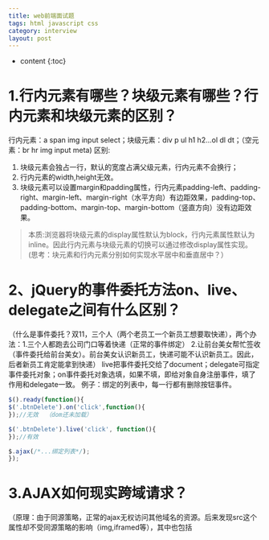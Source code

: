 ```yaml
---
title: web前端面试题
tags: html javascript css
category: interview
layout: post
---
```

* content
{:toc}
# 1.行内元素有哪些？块级元素有哪些？行内元素和块级元素的区别？
行内元素：a span img input select；块级元素：div p ul h1 h2...ol dl dt；（空元素：br hr img input meta)
区别:
1. 块级元素会独占一行，默认的宽度占满父级元素，行内元素不会换行；
2. 行内元素的width,height无效。
3. 块级元素可以设置margin和padding属性，行内元素padding-left、padding-right、margin-left、margin-right（水平方向）有边距效果，padding-top、padding-bottom、margin-top、margin-bottom（竖直方向）没有边距效果。

> 本质:浏览器将块级元素的display属性默认为block，行内元素属性默认为inline。因此行内元素与块级元素的切换可以通过修改display属性实现。
(思考：块元素和行内元素分别如何实现水平居中和垂直居中？）

# 2、jQuery的事件委托方法on、live、delegate之间有什么区别？
（什么是事件委托？双11，三个人（两个老员工一个新员工想要取快递），两个办法：1.三个人都跑去公司门口等着快递（正常的事件绑定） 2.让前台美女帮忙签收（事件委托给前台美女）。前台美女认识新员工，快递可能不认识新员工。因此，后者新员工肯定能拿到快递）
    live把事件委托交给了document；delegate可指定事件委托对象；on事件委托对象选填，如果不填，即给对象自身注册事件，填了作用和delegate一致。
例子：绑定的列表中，每一行都有删除按钮事件。
```javascript
$().ready(function(){
$('.btnDelete').on('click',function(){
});//无效  （dom还未加载）

$('.btnDelete').live('click', function(){
});//有效

$.ajax(/*...绑定列表*/);
});
```
# 3.AJAX如何现实跨域请求？
（原理：由于同源策略，正常的ajax无权访问其他域名的资源。后来发现src这个属性却不受同源策略的影响（img,iframed等），其中也包括<script>标签的src属性。于是，人们考虑在远程服务器上把数据放进js文件里返回。这样就可以像ajax一样进行跨域请求了。如：
```javascript
 //  remote.js：
remoteHandle({"result":"remote数据"});

 <script type="text/javascript"> 
   var localHandler = function(data){
        alert('remote数据是：' + data.result);
    };
    </script>
<script type="text/javascript" src="http://xxxxxx.com/remote.js"></script>
```
这样虽然可以完成跨域请求，但是在大公司里有很多业务。如携程有这样一个场景：酒店业务可以获得中国的一二级城市。
后来机票网站也需要这些一二级城市的数据，怎么样从机票域下请求酒店的数据呢？？？
 ```javascript
 var queryCity= function(data){
   ......
  };

    var url = "http://xxx.ashx?cityType=1&callback=queryCity";
    // 创建script标签，设置其属性
    var script = document.createElement('script');
    script.setAttribute('src', url);
// 把script标签加入head，此时调用开始           document.getElementsByTagName('head')[0].appendChild(script); 
)

dResponce.Write(callback+”(data)”);
）
```
在jQuery里，ajax方法里封装好对JsonP的使用：
```javascript
  $.ajax({
             type : "get",
             async:false,
             url : "xxx.ashx",
             dataType : "jsonp",
             jsonp: "callbackparam",//传递给请求处理程序或页面的，用以获得jsonp回调函数名的参数名(默认为:callback)
             jsonpCallback:"jsonpCallback",//自定义的jsonp回调函数名称，默认为jQuery自动生成的随机函数名
             success : function(json){             
             },
             error:function(){  
             }
         });
```


# 4、页面导入样式时，使用link和@import有什么区别？
1. link属于XHTML标签，而@import完全是CSS提供的一种方式。
link标签除了可以加载CSS外，还可以做很多其它的事情，比如定义RSS，定义rel连接属性等，@import就只能加载CSS了。 
2. 加载顺序的差别
当一个页面被加载的时候，link引用的CSS会同时被加载，而@import引用的CSS会等到页面全部被下载完再被加载。
3. 兼容性的差别 
@import只有在IE5以上的才能识别，而link标签无此问题。 
4. 使用DOM控制样式时的差别 
当使用JavaScript控制DOM去改变样式的时候，只能使用link标签，因为@import不是DOM可以控制的。 
5. @import可以在CSS中再次引入其他样式表 
可以在样式表中再引入其他的样式表。


# 5、如何消除一个数组里面重复的元素？
/ 方法一：
```javascript
var arr1 =[1,2,2,2,3,3,3,4,5,6],
    arr2 = [];
for(var i = 0,len = arr1.length; i< len; i++){
    if(arr2.indexOf(arr1[i]) < 0){
        arr2.push(arr1[i]);
    }
}
document.write(arr2); // 1,2,3,4,5,6
```
# 6、如何修改函数中this的引用
```javascript
call(this,arg1,arg2),apply(this,[arg1,arg2])
```
# 7、使用document创建以下表格
学号	姓名
1	张三
2	李四
...	...
```javascript
var table = document.createElement(‘table’);
var tr = table.insertRow(0);
tr.insertCell(0).innerHTML = 1;
tr.insertCell(1).innerHTML = ‘张三’;

var tr1 = table.insertRow(1);
tr1.insertCell(0).innerHTML = 2;
tr1.insertCell(1).innerHTML = ‘李四’;
```
# 8、请描述一下cookies，sessionStorage和localStorage的区别
 共同点：都是保存在浏览器端，且同源的，不安全，不可靠的。

  ... | cookie | localStorage | sessionStorage
----|--------|--------------|---------------
数据的生命期 | 设置的过期时间后失效	| 除非被清除，否则永久保存 | 仅在当前会话下有效，关闭页面或浏览器后被清除
存放数据大小 | 4K左右 | 一般为5MB | 一般为5MB
与服务器端通信 | 每次都会携带在HTTP头中，如果使用cookie保存过多数据会带来性能问题 | 仅在客户端（即浏览器）中保存，不参与和服务器的通信 | 仅在客户端（即浏览器）中保存，不参与和服务器的通信
场景 | 7天内自动登录等功能 | 移动端缓存数据 | 移动端缓存数据

# 9、统计字符串中字母个数或统计最多字母数。
```javascript
var str = "aaaabbbccccddfgh";
var obj  = {};
for(var i=0;i<str.length;i++){
    var v = str.charAt(i);
    if(obj[v] && obj[v].value == v){
        obj[v].count = ++ obj[v].count;
    }else{
        obj[v] = {};
        obj[v].count = 1;
        obj[v].value = v;
    }
}
for(key in obj){
    document.write(obj[key].value +'='+obj[key].count+'&nbsp;'); // a=4  b=3  c=4  d=2  f=1  g=1  h=1 
}   
```
# 10.请问以下代码输出的结果是什么,请写出代码执行流程？
```javascript
var a = 'bbb';  //...........1
function a(){   //............2
console.log('aaa'); //..........3
}  
a(); //.................4
```
1 2  4 3的顺序执行，函数先声明再调用，因此先执行2 4 再执行3

# 11.为数字添加一个add方法，实现两数相加
```javascript
     Number.prototype.add = function(a){
      return this + a; 
    }
var a = 2;
var b = a.add(5);
b//7
```

# 12.开发中，你是如何解决程序中的错误。
首先使用浏览器调试工具判断错误是逻辑问题还是代码错误。如果是代码错误，找到出错之处，去网上查资料，判断原来的写法是否存在浏览器兼容性问题等。如果是逻辑问题，考虑是否兼容数据等于null时或数据重复时等特殊场景。

# 13.写一个function，清除字符串前后的空格。（兼容所有浏览器）
```javascript
function trim(str) {
    if (str && typeof str === "string") {
        return str.replace(/(^\s*)|(\s*)$/g,""); //去除前后空白符
    }
}
```
# 14.请说说你对闭包的理解，已经应用场景。

闭包的作用就是跨访问变量；修改变量的生存周期。
如： 
```javascript
function  f1(){
 var a = 1;  // 作用域
  function  f2(){
    alert(a);
  } 
}
// 如何在这里使用变量a？只需要将f2写成f1的返回值：
function  f1(){
  var a =1;//作用域
  return  function (){
    alert(a);
  }
}
Var  outFun = f1();
outFun();//如果该变量不被销毁，变量a一直存在
```
# 15.JavaScript中原型是什么，有什么用？
Js所有的函数都有一个prototype属性，这个属性引用了一个对象，即原型对象，也简称原型。可通过原型模式进行继承，封装插件等。

17、介绍一下标准的CSS的盒子模型？与低版本IE的盒子模型有什么不同的？
ie 盒子模型的范围包括 margin、border、padding、content，和标准 w3c 盒子模型不同的是：ie 盒子模型的 content 部分还包含了 border 和 pading。

18、CSS选择符有哪些？哪些属性可以继承？
  通配选择符 *，属性选择符 [title = “ydm”],包含选择符 table tr，子选择符 ul>li, ID选择符#btnSave, class选择符 .btnDel
   可以继承的有:font-size font-family color等
   不可继承有：border padding margin height等  

19、CSS优先级算法如何计算？
1. #id > .class .> 标签
2. 层级越具体 优先级越高
3. 标签 #id > #id, 标签 .class > .class

20、CSS3新增伪类有那些？
:first-of-type p:first-of-type  选择属于其父元素的首个 <p> 元素的每个 <p> 元素。     
:last-of-type  p:last-of-type  选择属于其父元素的最后 <p> 元素的每个 <p> 元素。
:only-of-type    p:only-of-type   选择属于其父元素唯一的 <p> 元素的每个 <p> 元素。
:only-child   p:only-child    选择属于其父元素的唯一子元素的每个 <p> 元素。
:nth-child(n)  p:nth-child(2)    选择属于其父元素的第二个子元素的每个 <p> 元素。 
:nth-last-child(n)  p:nth-last-child(2)    同上，从最后一个子元素开始计数。
:nth-of-type(n)p:nth-of-type(2)   选择属于其父元素第二个 <p> 元素的每个 <p> 元素。   
:nth-last-of-type(n) p:nth-last-of-type(2)    同上，但是从最后一个子元素开始计数。     
:last-child    p:last-child    选择属于其父元素最后一个子元素每个 <p> 元素。  
:root    :root    选择文档的根元素。   
:empty    p:empty    选择没有子元素的每个 <p> 元素（包括文本节点）。  
:target    #news:target    选择当前活动的 #news 元素。
:enabled    input:enabled    选择每个启用的 <input> 元素。  
:disabled    input:disabled    选择每个禁用的 <input> 元素  
:checked    input:checked    选择每个被选中的 <input> 元素。  
:not(selector)    :not(p)    选择非 <p> 元素的每个元素。
::selection    ::selection    选择被用户选取的元素部分。

21、如何居中div？如何居中一个浮动元素？如何让绝对定位的div居中？
水平居中：margin:0 auto;
居中浮动元素：position： relative;margin-left:-250px;left:50%;
position： absolut;margin-left:-250px;left:50%;

22、display有哪些值？说明他们的作用。
display:none; 隐藏元素
display:block; 设置为块元素
display:inline;设置为行内元素
display：inline-block; 既不会独占一行，又有宽高

23、position的值relative和absolute定位原点是？
    absolute：定位的原点是浏览器的左上角
    relative：相对于父元素的左上角
思考：如果父元素相对定位，子元素绝对定位，那么子元素的原点是哪里呢？

24、CSS3有哪些新特性？
新的伪类(:disabled,:checked),字体（word-wrap），多列布局（multi-column layout）
圆角（border-radius）,渐变(Gradient)，阴影（shadow），反射（reflect）

25、请解释一下CSS3的Flexbox（弹性盒布局模型）,以及适用场景？
   Flexbox提供了一种很方便的方式对容器中的条目进行排列，布局和分配空间。
属性flex-direction决定了排列顺序（水平或垂直），Order属性确定了条目排列顺序（由小到大排列），flex-grow确定了每一个条目所占空间比例。

26、用纯CSS创建一个三角形的原理是什么？
当div宽高为0时，设置其border的宽度，边框会组成4个三角形，只需要将不需要的三角形设置透明，颜色和背景颜色一致即留下了需要的三角形。

27、一个满屏品字布局 如何设计?
     Html:
   <div class=”header”></div>
  <div class=”main”>
<div class=”left”></div>
<div class=”right”></div>
<div class=”clear”></div>
</div>
Css:
*{
margin:0;
Padding:0;
}

   .main{
        width:100%;
        height: 60%;
    }
    .main .left, .main .right{
        width:50%;
        height: 100%;
        float:left;
        background: #a23;
    }
    .main .right{
        background: #e11;
    }
    .clear{
        clear:both;
    }
    .header{
        height:40%;
        background: #e33;
        width:100%;
}

28、li与li之间有看不见的空白间隔是什么原因引起的？有什么解决办法？
行框的排列会受到中间空白（回车空格等等）的影响，这些空白也会被应用样式，占据空间，所以会有间隔
解决办法，可以设置浮动，不想浮动的话在ul用font-size:0去掉空白，像chrome不支持font-size:0的用letter-spacing:-3px这样的方式去掉li间的空白。

29、经常遇到的浏览器的兼容性有哪些？原因，解决方法是什么，常用hack的技巧 
 * png24位的图片在iE6浏览器上出现背景，解决方案是做成PNG8.

* 浏览器默认的margin和padding不同。解决方案是加一个全局的*{margin:0;padding:0;}来统一。

* IE6双边距bug:块属性标签float后，又有横行的margin情况下，在ie6显示margin比设置的大。

  浮动ie产生的双倍距离 #box{ float:left; width:10px; margin:0 0 0 100px;}
这种情况之下IE会产生20px的距离，解决方案是在float的标签样式控制中加入 ——_display:inline;将其转化为行内属性。(_这个符号只有ie6会识别)

  渐进识别的方式，从总体中逐渐排除局部。

  首先，巧妙的使用“\9”这一标记，将IE游览器从所有情况中分离出来。
  接着，再次使用“+”将IE8和IE7、IE6分离开来，这样IE8已经独立识别。

  css
      .bb{
          background-color:#f1ee18;/*所有识别*/
          .background-color:#00deff\9; /*IE6、7、8识别*/
          +background-color:#a200ff;/*IE6、7识别*/
          _background-color:#1e0bd1;/*IE6识别*/
      }

31、为什么要初始化CSS样式。
因为浏览器的兼容问题，不同浏览器对有些标签的默认值是不同的，如果没对CSS初始化往往会出现浏览器之间的页面显示差异。

32、positon有哪些值，分别代表什么意思？
Position属性有四个值：static、fixed、absolute和relative.当Position属性值为absolute时对象从文档流中抽取出来，原占有的位置被后面的对象顶替上来。
Top的值表示对象上边框与浏览器窗口顶部的距离,bottom的值表示对象下边框与浏览器窗口底部的距离，两者同时存在时，只有Top起作用；
left的值表示对象左边框与浏览器窗口左边的距离，right的值表示对象右边框与浏览器窗口右边的距离，两者同时存在时，只有left起作用；
当Position属性值为Relative时对象原来占有的位置保留，其后面的对象按原来文档流仍然保持原来的位置。
Top的值表示对象相对原位置向下偏移的距离，bottom的值表示对象相对原位置向上偏移的距离，两者同时存在时，只有Top起作用。
left的值表示对象相对原位置向右偏移的距离，right的值表示对象相对原位置向左偏移的距离，两者同时存在时，只有left起作用。

33、CSS里的visibility属性有个collapse属性值是干嘛用的？在不同浏览器下以后什么区别？
当一个元素的visibility属性被设置成collapse值后，对于一般的元素，它的表现跟hidden是一样的，会占用空间。但如果是table相关的元素，例如table行，table列，它的表现跟display:none一样，它们占用的空间会释放。

35、对BFC规范(块级格式化上下文：block formatting context)的理解？
即"块级格式化范围"。可以把它理解为一个独立的容器或范围，这个容器决定了内容的位置以及与其他元素的关系和作用等。36、CSS权重优先级是如何计算的？

37、请解释一下为什么会出现浮动和什么时候需要清除浮动？
设置了浮动后，元素会脱离文档流，因此父容器的背景，边框，margin值都不能正常显示。因此需要清除浮动，将父容器这些属性显示正常。
常用清除方式：clear：both； overflow: auto；

38、移动端的布局用过媒体查询吗？
用过。它可以根据移动设备样式的不同来进行不同的布局。内联写法：@media screen and (min-width:960px //判断浏览器大小条件){body{background：red} //常规的样式}2.外联写法：当满足屏幕满足条件的时候连接href后的css文件<link='stylesheet' media='screen and (min-width:960)' href='xx.css'/>

39、使用 CSS 预处理器吗？喜欢那个？
使用过。喜欢less，相较于sass，它上手更快，语法更简单灵活。
            喜欢sass，因为sass 功能强大些，语法也稍微多一点点。而且，最新的bootstrap也是基于sass的。

40、CSS优化、提高性能的方法有哪些？
1.对CSS文件压缩
2.尽量减少CSS文件的数量
3.样式尽可能地重用，减少CSS代码

42、在网页中的应该使用奇数还是偶数的字体？为什么呢？
偶数字体。1.多数设计师如UI都使用偶数字体。2.低版本的浏览器会讲奇数字体渲染成偶数。如IE6会讲13px渲染为14px。3.偶数字体更容易与其他部分构成比例关系。

43、margin和padding分别适合什么场景使用？
需要在border外侧添加空白时，使用margin。需要在boder内侧添加空白时，使用padding。

44、元素竖向的百分比设定是相对于容器的高度吗？
height属性取值百分比，是现对于容器高度的.
对于margin-top、margin-bottom、padding-top、padding-bottom这些竖直方向的内外边距属性的百分比取值，参考的其实是容器的宽度而不是高度。

45.全屏滚动的原理是什么？用到了CSS的那些属性？
（以水平滚动为例，3个div滚动）
 1.宽度设为 300%，高度100%。
     2.超出页面部分使用overflow:hidden 隐藏
3.通过left属性控制滚动。

47、什么是响应式设计？响应式设计的基本原理是什么？如何兼容低版本的IE？
响应式网站设计的理念是：集中创建页面的图片排版大小，可以智能地根据用户行为以及使用的设备环境（系统平台、屏幕尺寸、屏幕定向等）进行相对应的布局。基本原理: 媒体查询 @media兼容IE可以使用JS辅助一下来解决

48、视差滚动效果，如何给每页做不同的动画？
视差滚动（Parallax Scrolling）就是这样的效果之一。这种技术通过在网页向下滚动的时候，控 
制背景的移动速度比前景的移动速度慢来创建出令人惊叹的3D效果。
原理：（1）CSS3实现
优点：开发时间短、性能和开发效率比较好，缺点是不能兼容到低版本的浏览器
（2）jquery实现
通过控制不同层滚动速度，计算每一层的时间，控制滚动效果。
优点：能兼容到各个版本的，效果可控性好
缺点：开发起来对制作者要求高
（3）插件实现方式
例如：parallax-scrolling，兼容性十分好

49、::before 和 :after中双冒号和单冒号 有什么区别？解释一下这2个伪元素的作用。
（1）单冒号(:)用于CSS3伪类，双冒号(::)用于CSS3伪元素
在css2之前用的是单冒号，之后css3使用时双冒号。目前除了IE外不兼容双冒号，其他的浏览器兼容双 
冒号，建议还是使用单冒号。
（2）：：before就是以一个子元素的存在，定义在元素主体内容之前的一个伪元素。并不存在与dom之中，只存在在页面之中。同理，after是在主体内容之后显示的。

50、如何修改chrome记住密码后自动填充表单的黄色背景 ？
chrome 表单自动填充后，对其赋予以下样式：
input : -webkit-autofill {
background-color : #FAFFBD ;
background-image : none ;
color : #000 ;
}
在有些情况下，这个黄色的背景会影响到我们界面的效果，尤其是在我们给input文本框使用图片背景的时候，原来的圆角和边框都被覆盖了，只需要再次将该背景颜色覆盖即可。

51、你对line-height是如何理解的？
line-height只影响行内元素，并不能直接应用于块级元素。
line-height 具有可继承性，块级元素的子元素会继承该特性，并且在行内元素上生效。
“把line-height设置为您需要的box的大小可以实现单行文字的垂直居中”。

52、设置元素浮动后，该元素的display值是多少？（自动变成display:block）

53、怎么让Chrome支持小于12px 的文字？
CSS3缩放。之前的，-webkit-text-size-adjust:none;这一属性已被淘汰。可以使用如下方式: -webkit-transform-origin-x: 0;-webkit-transform: scale(0.90);

54、让页面里的字体变清晰，变细用CSS怎么做？
-webkit-font-smoothing在window系统下没有起作用，但是在IOS设备上起作用
-webkit-font-smoothing：antialiased是最佳的，灰度平滑。

55、font-style属性可以让它赋值为“oblique” oblique是什么意思？
italic和oblique都是向右倾斜的文字, 但区别在于Italic是指斜体字，而Oblique是倾斜的文字，对于没有斜体的字体应该使用Oblique属性值来实现倾斜的文字效果.

56、position:fixed;在android下无效怎么处理？
在head头中加入<meta name="viewport" content="width=device-width, initial-scale=1.0, 
maximum-scale=1.0, minimum-scale=1.0, user-scalable=no"/>57、如果需要手动写动画，你认为最小时间间隔是多久，为什么？（阿里）
多频显示器的默认频率是60HZ，即1秒刷新60次，所以理论上最小间隔为1/60*1000ms = 16.7ms

58、display:inline-block 什么时候会显示间隙？(携程)
（1）有空格时候会有间隙 解决：移除空格
（2）margin正值的时候 解决：margin使用负值
（3）使用font-size时候	解决：font-size:0、letter-spacing、word-spacing

59、overflow: scroll时不能平滑滚动的问题怎么处理？
（1）高度尺寸不确定的时候，使用：overflow-y：scroll;
（2）高度尺寸确定的，要么没有滚动条，要么直接出现，不会出现跳动。
（3）css3计算calc和vw单位巧妙实现滚动条出现页面不跳动：
.wrap-outer {
margin-left: calc(100vw - 100%);
}
或.wrap-outer {
padding-left: calc(100vw - 100%);
}
首先，.wrap-outer指的是居中定宽主体的父级，如果没有，创建一个
然后，calc是css3的计算
100vw是浏览器的内部宽度，而100%是可用宽度，不含滚动条
calc（100vw-100%）是浏览器的滚动条的宽度

60、有一个高度自适应的div，里面有两个div，一个高度100px，希望另一个填满剩下的高度。
（1）height：calc（100%-100px）
（2）absolute positioning：外层position：relative；
百分百自适应元素 position: absolute; top: 100px; bottom: 0; left: 0

61、png、jpg、gif 这些图片格式解释一下，分别什么时候用。有没有了解过webp？
（1）png是便携式网络图片（Portable Network Graphics）是一种无损数据压缩位图文件格式， 
优点是：压缩比高，色彩好。 大多数地方都可以用。
（2）jpg是一种针对相片使用的一种失真压缩方法，是一种破坏性的压缩，在色调及颜色平滑变化做的 不错。在www上，被用来储存和传输照片的格式。
（3）gif是一种位图文件格式，以8位色重现真色彩的图像。可以实现动画效果时候webp格式是谷歌在2010年推出的图片格式，压缩率只有jpg的2/3，大小比png小了45%，缺点是压缩的时间更久了 。兼容性不好，目前谷歌和opera支持。

62、什么是Cookie 隔离？（或者说：请求资源的时候不要让它带cookie怎么做）
Cookie隔离问题，同一个网页,多个RemoteWebDriver会共享同一个Cookie。比如想要并行登陆并执 行操作，这样是不行的。

63、style标签写在body后与body前有什么区别？
页面加载自上而下 当然是先加载样式。

64、介绍JavaScript的基本数据类型。
1. Number 数字类型
2. String 字符串类型 
3. Boolean 布尔类型
4. Function 函数
5. Object 对象
6. Null
7. Undefined 没有定义类型

65、说说写JavaScript的基本规范？
1、命名规范
1-1，javascript文件：js后缀为.js中，尽量减少html中的js代码。因为存在js代码会明显增加文件大 
小，且不能对其进行缓存和压缩。
1-2，缩进单位是4个空格。避免使用tab键来缩进。因为tab始终没有统一tab长短标准，空格会增加文 
件的大小，但是可以忽略。
1-3,每行长度不超过80个字符。
1-4。注释，让注释有意义
1-5，变量声明。所有变量必须在使用前通过var进行申明。
1-6，函数声明。所有函数在使用前进行声明。
1-7，命名。大小写字母，10个数字和下划线组成。

67、Javascript如何实现继承？
js中继承是通过他本身的原型机制实现的，js下的继承分为：原型继承和原型子类继承。

68、说说this指向引用的场景。
（1）this总是指向函数的直接调用者（而非间接调用者）
（2）如果有new关键字，this指向new出来的那个对象
（3）在事件中，this指向触发这个事件的对象，特殊的是IE的attachEvent中的this总是指向全局对象 
window。

69、null，undefined的区别？
ull表示一个对象被定义了，但存放了空指针。undefined表示这个值不存在。typeof(null)-- object;typeof(undefined)--undefined

70、[‘22’,true,null].map(parseInt) 答案是多少？
[22, NaN, NaN]原因：parseInt接收的是两个参数，map传递的是3个参 数。
(1)parseInt函数：parseInt(string, radix);string: 需要转化的字符，如果不是字符串会被转换， 忽视空格符。radix：数字2-36之前的整型。默认使用10，表示十进制。需要注意的是，如果radix在2 -36之外会返回NaN。（2）map函数：arr.map(callback[,thisArg]);

71、什么是闭包（closure），为什么要用它？
闭包指的是一个函数可以访问另一个函数作用域中变量的函数。常见的构造方法，是在一个函数内部定义另外一个函数。内部函数可以引用外层的参数和变量；参数和变量不会被垃圾回收机制回收。注意，闭包的原理是作用域链，所以闭包访问的上级作用域中的变量是个对象，其值为其运算结束后的最后一个值。除非用立即执行函数来解决。

72、javascript 代码中的”use strict”;是什么意思 ? 使用它区别是什么？
除了正常模式运行外，ECMAscript添加了第二种运行模式：“严格模式”。
区别：（1）消除js不合理，不严谨地方，减少怪异行为
（2）消除代码运行的不安全之处，
（3）提高编译器的效率，增加运行速度
（4）为未来的js新版本做铺垫。

73、如何判断一个对象是否属于某个类？
使用instanceof 即if(a instanceof Person){alert('yes');}

74、js延迟加载的方式有哪些？
（1）使用setTimeout延迟方法的加载时间 $(function (){
setTimeout('A()', 1000); //延迟1秒})
（2）让js最后加载引入外部js脚本文件时，如果放入html的head中,则页面加载前该js脚本就会被加载入页面，而放入 body中，则会按照页面从上倒下的加载顺序来运行javascript的代码~~~ 所以我们可以把js外部引入的 文件放到页面底部，来让js最后引入，从而加快页面加载速度。


76、同步和异步的区别，异步编程的实现方式有哪几种?
同步的概念是os中：不同进程协同完成某项工作而先后次序调整（通过阻塞、唤醒等方式），同步 强调的是顺序性，谁先谁后。。异步不存在顺序性。同步：浏览器访问服务器，用户看到页面刷新，重 新发请求，等请求完，页面刷新，新内容出现，用户看到新内容之后进行下一步操作。异步：浏览器访 问服务器请求，用户正常操作，浏览器在后端进行请求。等请求完，也买你不刷新，新内容也会出现。

77、页面编码和被请求的资源编码如果不一致如何处理？
若请求的资源编码，如外引js文件编码与页面编码不同。可根据外引资源编码方式定义为 
charset="utf-8"或"gbk"。

78、JavaScript如何实现模块化开发？
模块化开发指的是在解决某一个复杂问题或者一系列问题时，依照一种分类的思维吧问题进行系统 性的分解以之解决。模块化是一种处理复杂系统分解为代码结构更合理，可维护性更高的可管理的模块 方式。对于软件行业：系统被分解为一组高内聚，低耦合的模块。
（1）定义封装的模块
（2）定义新模块对其他模块的依赖
（3）可对其他模块的引入支持

79、谈一谈你对ECMAScript6的了解？
1.默认参数2.模板对象3.多行字符串4.解构赋值5.增强的对象字面量6.箭头函数7. Promises8.块作用域和构造let和const 9. 类10.模块

80、ECMAScript6 怎么写class么，为什么会出现class这种东西?
 class baseModel {
  constructor(options, data) { // class constructor，node.js 5.6暂时不支持options = {}, data = []这样传参
    this.name = 'Base';
    this.url = 'http://azat.co/api';
    this.data = data;
    this.options = options;
   }
   getName() { // class method
        console.log(`Class name: ${this.name}`);
}
类的创建和使用真是一件令人头疼的事情在过去的ES5中，因为没有一个关键字class （它被保留，但是什么也不能做）。在此之上，大量的继承模型像pseudo classical, classical, functional 更加增加了混乱。

81、异步加载的方式有哪些？
方案一：<script>标签的async="async"属性（详细参见：script标签的async属性）
点评：HTML5中新增的属性，Chrome、FF、IE9&IE9+均支持（IE6~8不支持）。此外，这种方法不能保证脚本按顺序执行。
方案二：<script>标签的defer="defer"属性
点评：兼容所有浏览器。此外，这种方法可以确保所有设置defer属性的脚本按顺序执行。
方案三：动态创建<script>标签
方案四：AJAX eval（使用AJAX得到脚本内容，然后通过eval_r(xmlhttp.responseText)来运行脚本）
点评：兼容所有浏览器。
方案五：iframe方式（这里可以参照：iframe异步加载技术及性能 中关于Meboo的部分）
点评：兼容所有浏览器。

82、call() 和 .apply() 的含义和区别？
借给另一个对象的调用去完成任务,原理上是方法执行时上下文对象改变了即：切换执行函数上下文。
二者参数不同。Call后面传入数组，apply传入变量。

83、数组和对象有哪些原生方法，列举一下？
数组：
1 shift()t:删除数组的第一个元素,返回删除的值。这里是0 
2 unshift(3,4):把参数加载数组的前面，返回数组的长度。现在list:中是3,4,0,1,2 
3pop():删除数组的最后一个元素，返回删除的值。这里是2. 
4push(3):将参数加载到数组的最后，返回数组的长度，现在List中时：0,1,2,3 
5concat(3,4):把两个数组拼接起来。 
6splice(start,deleteCount,val1,val2,...)：从start位置开始删除deleteCount项，并从该位置起插入val1,val2,... 
reverse：将数组反序 
var a = [1,2,3,4,5]; 
var b = a.reverse(); //a：[5,4,3,2,1] b：[5,4,3,2,1] 
sort(orderfunction)：按指定的参数对数组进行排序 
var a = [1,2,3,4,5]; 
var b = a.sort(); //a：[1,2,3,4,5] b：[1,2,3,4,5] 
slice(start,end)：返回从原数组中指定开始下标到结束下标之间的项组成的新数组 
var a = [1,2,3,4,5]; 
var b = a.slice(2,5); //a：[1,2,3,4,5] b：[3,4,5] 
join(separator)：将数组的元素组起一个字符串，以separator为分隔符，省略的话则用默认用逗号为分隔符 
var a = [1,2,3,4,5]; 
对象：

hasOwnProperty(property):判断对象是否有某个特定的属性。必须用字符串指定该属性（例如，o.hasOwnProperty(”name”)）。
isPrototypeOf(object):判断该对象是否为另一个对象的原型。
propertyIsEnumerable(property):判断给定的属性是否可以用for…in语句进行枚举。
toString():返回对象的原始字符串表示。对于Object类，ECMA－262没有定义这个值，所以不同的ECMAScriipt实现具有不同的值。
valueOf():返回最适合该对象的原值。对于许多类，该方法返回的值都与toString()的返回值相同。


84、JavaScript中的作用域与变量声明提升？
如果存在函数声明和变量声明（注意：仅仅是声明，还没有被赋值），而且变量名跟函数名是相同的，那么，它们都会被提示到外部作用域的开头，但是，函数的优先级更高，所以变量的值会被函数覆盖掉。

85、什么是“前端路由”?什么时候适合使用“前端路由”? “前端路由”有哪些优点和缺点?
根据不同的url展示不同的数据这一步交给前端来完成。SPA应用适合使用“前端路由”。优点是：路由处理速度较快，不用每次都通过服务返回。缺点是使用浏览器的前进，后退键的时候会重新发送请求，没有合理地利用缓存。单页面无法记住之前滚动的位置，无法在前进，后退的时候记住滚动的位置

86、如何实现前后端分离开发？
即：后端负责业务/数据接口，前端负责展现/交互逻辑。展现数据都是通过异步接口(AJAX/JSONP)的方式提供的，前端只管展现。前后端分离的好处有：前后端分离的好处有前端模块化，和后端分离，部署方便；后端使用webAPI的方式部署；良好的可扩展性

92、NaN===NaN输出什么？
输出false。原因就和无穷大不等于无穷大一样。

93、下面的代码会输出什么？为啥？
for (var i = 0; i < 5; i++) {
 		setTimeout(function() { console.log(i); }, i * 1000 );
}
依次输出5个5。因为setTimeout是异步的，先执行了5次i++此时i已经等于5了。
可以通过迭代等手段输出0 1 2 3 4
94、解释下面代码的输出
console.log(false == '0')   //true
console.log(false === '0')  //false


95.如果编写一个jQuery插件？
$.xxx => $.extend(object);　
$(dom).XXX => $.fn.extend(object);

